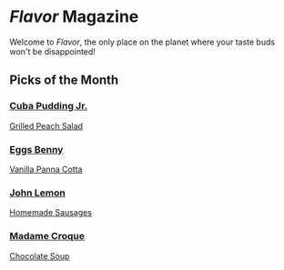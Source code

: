 # _Flavor_ Magazine

Welcome to _Flavor_, the only place on the planet where your taste buds won't be disappointed!



## Picks of the Month

### [Cuba Pudding Jr.](writer/cuba-pudding-jr.md)

[Grilled Peach Salad](recipe/jan/grilled-peach-salad.md)

### [Eggs Benny](writer/eggs-benny.md) 

[Vanilla Panna Cotta](recipe/jan/vanilla-panna-cotta.md)

### [John Lemon](writer/john-lemon.md)

[Homemade Sausages](recipe/jan/homemade-sausages.md)

### [Madame Croque](writer/madame-croque.md)

[Chocolate Soup](recipe/jan/chocolate-soup.md)
